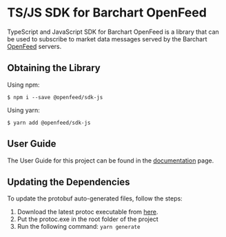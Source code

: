 # TS/JS SDK for Barchart OpenFeed

TypeScript and JavaScript SDK for Barchart OpenFeed is a library that can be used to subscribe to market data messages served by the Barchart [OpenFeed](https://openfeed.com/) servers.

## Obtaining the Library

Using npm:

```shell
$ npm i --save @openfeed/sdk-js
```

Using yarn:

```shell
$ yarn add @openfeed/sdk-js
```

## User Guide

The User Guide for this project can be found in the [documentation](DOCUMENTATION.md) page.

## Updating the Dependencies

To update the protobuf auto-generated files, follow the steps:

1. Download the latest protoc executable from [here](https://github.com/protocolbuffers/protobuf/releases).
2. Put the protoc.exe in the root folder of the project
3. Run the following command: `yarn generate`
